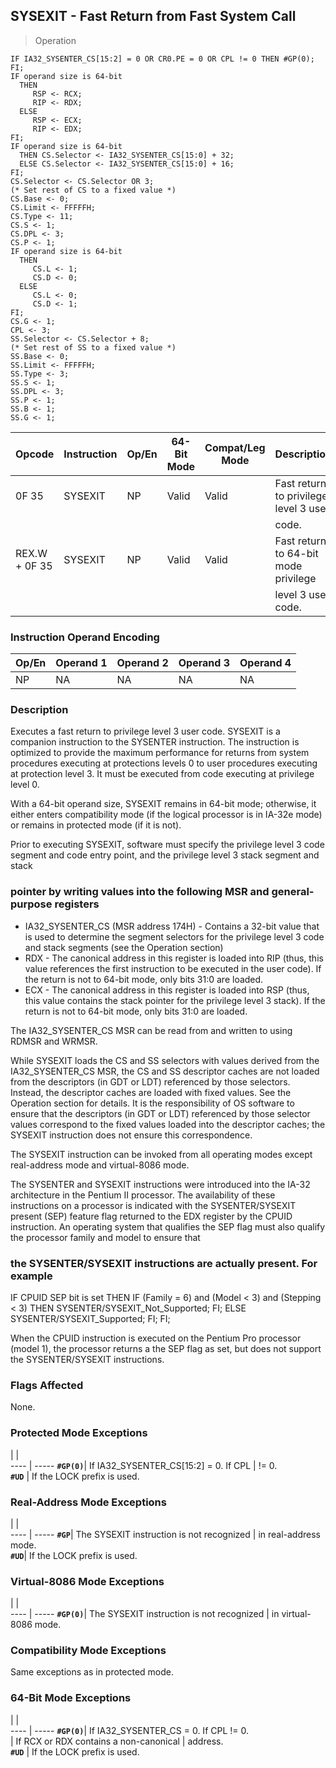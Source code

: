 ## SYSEXIT - Fast Return from Fast System Call

> Operation

``` slim
IF IA32_SYSENTER_CS[15:2] = 0 OR CR0.PE = 0 OR CPL != 0 THEN #GP(0); FI;
IF operand size is 64-bit
  THEN
     RSP <- RCX;
     RIP <- RDX;
  ELSE
     RSP <- ECX;
     RIP <- EDX;
FI;
IF operand size is 64-bit
  THEN CS.Selector <- IA32_SYSENTER_CS[15:0] + 32;
  ELSE CS.Selector <- IA32_SYSENTER_CS[15:0] + 16;
FI;
CS.Selector <- CS.Selector OR 3;
(* Set rest of CS to a fixed value *)
CS.Base <- 0;
CS.Limit <- FFFFFH;
CS.Type <- 11;
CS.S <- 1;
CS.DPL <- 3;
CS.P <- 1;
IF operand size is 64-bit
  THEN
     CS.L <- 1;
     CS.D <- 0;
  ELSE
     CS.L <- 0;
     CS.D <- 1;
FI;
CS.G <- 1;
CPL <- 3;
SS.Selector <- CS.Selector + 8;
(* Set rest of SS to a fixed value *)
SS.Base <- 0;
SS.Limit <- FFFFFH;
SS.Type <- 3;
SS.S <- 1;
SS.DPL <- 3;
SS.P <- 1;
SS.B <- 1;
SS.G <- 1;

```

 Opcode       | Instruction| Op/En| 64-Bit Mode| Compat/Leg Mode| Description                          
 ---  | --- | --- | --- | --- | ---
 0F 35        | SYSEXIT    | NP   | Valid      | Valid          | Fast return to privilege level 3 user
              |            |      |            |                | code.                                
 REX.W + 0F 35| SYSEXIT    | NP   | Valid      | Valid          | Fast return to 64-bit mode privilege 
              |            |      |            |                | level 3 user code.                   

### Instruction Operand Encoding
 Op/En| Operand 1| Operand 2| Operand 3| Operand 4
 ---  | --- | --- | --- | ---
 NP   | NA       | NA       | NA       | NA       

### Description
Executes a fast return to privilege level 3 user code. SYSEXIT is a companion
instruction to the SYSENTER instruction. The instruction is optimized to provide
the maximum performance for returns from system procedures executing at protections
levels 0 to user procedures executing at protection level 3. It must be executed
from code executing at privilege level 0.

With a 64-bit operand size, SYSEXIT remains in 64-bit mode; otherwise, it either
enters compatibility mode (if the logical processor is in IA-32e mode) or remains
in protected mode (if it is not).

Prior to executing SYSEXIT, software must specify the privilege level 3 code
segment and code entry point, and the privilege level 3 stack segment and stack
### pointer by writing values into the following MSR and general-purpose registers

 - IA32_SYSENTER_CS (MSR address 174H)  -  Contains a 32-bit value that is used to
determine the segment selectors for the privilege level 3 code and stack segments
(see the Operation section)
 - RDX  -  The canonical address in this register is loaded into RIP (thus, this
value references the first instruction to be executed in the user code). If
the return is not to 64-bit mode, only bits 31:0 are loaded.
 - ECX  -  The canonical address in this register is loaded into RSP (thus, this
value contains the stack pointer for the privilege level 3 stack). If the return
is not to 64-bit mode, only bits 31:0 are loaded.

The IA32_SYSENTER_CS MSR can be read from and written to using RDMSR and WRMSR.

While SYSEXIT loads the CS and SS selectors with values derived from the IA32_SYSENTER_CS
MSR, the CS and SS descriptor caches are not loaded from the descriptors (in
GDT or LDT) referenced by those selectors. Instead, the descriptor caches are
loaded with fixed values. See the Operation section for details. It is the responsibility
of OS software to ensure that the descriptors (in GDT or LDT) referenced by
those selector values correspond to the fixed values loaded into the descriptor
caches; the SYSEXIT instruction does not ensure this correspondence.

The SYSEXIT instruction can be invoked from all operating modes except real-address
mode and virtual-8086 mode.

The SYSENTER and SYSEXIT instructions were introduced into the IA-32 architecture
in the Pentium II processor. The availability of these instructions on a processor
is indicated with the SYSENTER/SYSEXIT present (SEP) feature flag returned to
the EDX register by the CPUID instruction. An operating system that qualifies
the SEP flag must also qualify the processor family and model to ensure that
### the SYSENTER/SYSEXIT instructions are actually present. For example

IF CPUID SEP bit is set THEN IF (Family = 6) and (Model < 3) and (Stepping <
3) THEN SYSENTER/SYSEXIT_Not_Supported; FI; ELSE SYSENTER/SYSEXIT_Supported;
FI; FI;

When the CPUID instruction is executed on the Pentium Pro processor (model 1),
the processor returns a the SEP flag as set, but does not support the SYSENTER/SYSEXIT
instructions.



### Flags Affected
None.


### Protected Mode Exceptions
   | |  
---- | -----
 **``#GP(0)``**| If IA32_SYSENTER_CS[15:2] = 0. If CPL
       | != 0.                                 
 **``#UD``**   | If the LOCK prefix is used.          

### Real-Address Mode Exceptions
   | |  
---- | -----
 **``#GP``**| The SYSEXIT instruction is not recognized
    | in real-address mode.                    
 **``#UD``**| If the LOCK prefix is used.              

### Virtual-8086 Mode Exceptions
   | |  
---- | -----
 **``#GP(0)``**| The SYSEXIT instruction is not recognized
       | in virtual-8086 mode.                    

### Compatibility Mode Exceptions
Same exceptions as in protected mode.


### 64-Bit Mode Exceptions
   | |  
---- | -----
 **``#GP(0)``**| If IA32_SYSENTER_CS = 0. If CPL != 0.  
       | If RCX or RDX contains a non-canonical
       | address.                              
 **``#UD``**   | If the LOCK prefix is used.           
